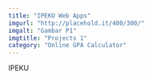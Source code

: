 ```yaml
---
title: "IPEKU Web Apps"
imgurl: "http://placehold.it/400/300/"
imgalt: "Gambar P1"
imgtitle: "Projects 1"
category: "Online GPA Calculator"
---
```

IPEKU
